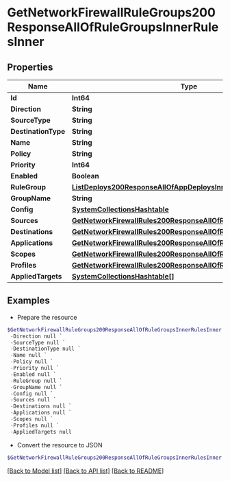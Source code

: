 # GetNetworkFirewallRuleGroups200ResponseAllOfRuleGroupsInnerRulesInner
## Properties

Name | Type | Description | Notes
------------ | ------------- | ------------- | -------------
**Id** | **Int64** |  | [optional] 
**Direction** | **String** |  | [optional] 
**SourceType** | **String** |  | [optional] 
**DestinationType** | **String** |  | [optional] 
**Name** | **String** |  | [optional] 
**Policy** | **String** |  | [optional] 
**Priority** | **Int64** |  | [optional] 
**Enabled** | **Boolean** |  | [optional] 
**RuleGroup** | [**ListDeploys200ResponseAllOfAppDeploysInnerInstance**](ListDeploys200ResponseAllOfAppDeploysInnerInstance.md) |  | [optional] 
**GroupName** | **String** |  | [optional] 
**Config** | [**SystemCollectionsHashtable**](.md) |  | [optional] 
**Sources** | [**GetNetworkFirewallRules200ResponseAllOfRulesInnerSourcesInner[]**](GetNetworkFirewallRules200ResponseAllOfRulesInnerSourcesInner.md) |  | [optional] 
**Destinations** | [**GetNetworkFirewallRules200ResponseAllOfRulesInnerSourcesInner[]**](GetNetworkFirewallRules200ResponseAllOfRulesInnerSourcesInner.md) |  | [optional] 
**Applications** | [**GetNetworkFirewallRules200ResponseAllOfRulesInnerSourcesInner[]**](GetNetworkFirewallRules200ResponseAllOfRulesInnerSourcesInner.md) |  | [optional] 
**Scopes** | [**GetNetworkFirewallRules200ResponseAllOfRulesInnerSourcesInner[]**](GetNetworkFirewallRules200ResponseAllOfRulesInnerSourcesInner.md) |  | [optional] 
**Profiles** | [**GetNetworkFirewallRules200ResponseAllOfRulesInnerSourcesInner[]**](GetNetworkFirewallRules200ResponseAllOfRulesInnerSourcesInner.md) |  | [optional] 
**AppliedTargets** | [**SystemCollectionsHashtable[]**](SystemCollectionsHashtable.md) |  | [optional] 

## Examples

- Prepare the resource
```powershell
$GetNetworkFirewallRuleGroups200ResponseAllOfRuleGroupsInnerRulesInner = Initialize-PSOpenAPIToolsGetNetworkFirewallRuleGroups200ResponseAllOfRuleGroupsInnerRulesInner  -Id null `
 -Direction null `
 -SourceType null `
 -DestinationType null `
 -Name null `
 -Policy null `
 -Priority null `
 -Enabled null `
 -RuleGroup null `
 -GroupName null `
 -Config null `
 -Sources null `
 -Destinations null `
 -Applications null `
 -Scopes null `
 -Profiles null `
 -AppliedTargets null
```

- Convert the resource to JSON
```powershell
$GetNetworkFirewallRuleGroups200ResponseAllOfRuleGroupsInnerRulesInner | ConvertTo-JSON
```

[[Back to Model list]](../README.md#documentation-for-models) [[Back to API list]](../README.md#documentation-for-api-endpoints) [[Back to README]](../README.md)

